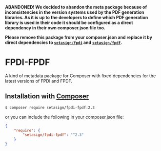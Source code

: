 **ABANDONED! We decided to abandon the meta package because of inconsistencies in the version systems used by the PDF generation libraries. As it is up to the developers to define which PDF generation library is used in their code it should be configured as a direct dependency in their own composer.json file too.**

**Please remove this package from your composer.json and replace it by direct dependencies to [`setasign/fpdi`](https://packagist.org/packages/setasign/fpdi) and [`setasign/fpdf`](https://packagist.org/packages/setasign/fpdf).**

# FPDI-FPDF
A kind of metadata package for Composer with fixed dependencies for the latest versions of FPDI and FPDF.

## Installation with [Composer](https://packagist.org/packages/setasign/fpdi-fpdf)

```bash
$ composer require setasign/fpdi-fpdf:2.3
```

or you can include the following in your composer.json file:

```json
{
    "require": {
        "setasign/fpdi-fpdf": "^2.3"
    }
}
```
